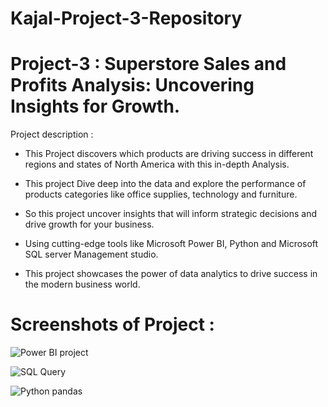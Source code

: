 # Kajal-Project-3-Repository

# Project-3 : Superstore Sales and Profits Analysis: Uncovering Insights for Growth.

Project description :
* This Project discovers which products are driving success in different regions and states of North America with this in-depth Analysis.

* This project Dive deep into the data and explore the performance of products categories like office supplies, technology and furniture. 

* So this project uncover insights that will inform strategic decisions and drive growth for your business. 

* Using cutting-edge tools like Microsoft Power BI, Python and Microsoft SQL server Management studio.

* This project showcases the power of data analytics to drive success in the modern business world. 

# Screenshots of Project :

![Power BI project](https://user-images.githubusercontent.com/122545046/221190154-71296f73-d8e5-4289-96a9-b08ca87bfa31.png)

![SQL Query](https://user-images.githubusercontent.com/122545046/221190390-1e43647f-2e92-4455-afd7-27e3b2b16225.png)

![Python pandas](https://user-images.githubusercontent.com/122545046/221190587-b5c4e414-9e8f-4e91-89bd-08680d971127.png)



